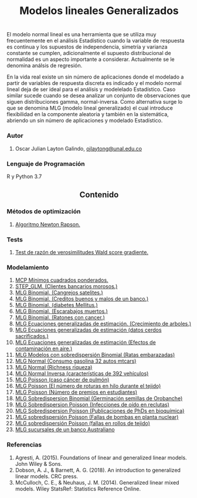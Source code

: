 <h1 align="center">Modelos lineales Generalizados</h1>
<h1 align="center"></h1>

El modelo normal lineal es una herramienta que se utiliza muy frecuentemente en el análisis Estadístico cuando la variable de respuesta es continua y los supuestos de independencia, simetría y varianza constante se cumplen, adicionalmente el supuesto distribucional de normalidad es un aspecto importante a considerar. Actualmente se le denomina análsis de regresión.

En la vida real existe un sin número de aplicaciones donde el modelado a partir de variables de respuesta discreta es indicado y el modelo normal lineal deja de ser ideal para el análisis y modelelado Estadístico. Caso similar sucede cuando se desea analizar un conjunto de observaciones que siguen distribuciones gamma, normal-inversa. Como alternativa surge lo que se denomina MLG (modelo lineal generalizado) el cual introduce flexibilidad en la componente aleatoria y también en la sistemática, abriendo un sin número de aplicaciones y modelado Estadístico.   


<h3>Autor</h3>

1. Oscar Julian Layton Galindo, ojlaytong@unal.edu.co



<h3>Lenguaje de Programación </h3>

R y Python 3.7


<h2 align='center'> Contenido</h2>

<h3>  Métodos de optimización </h3>

1. [Algoritmo Newton Rapson.](./cuadernos/MLG_Newton_Rapson_Scoring_de_Fisher.ipynb)

<h3>  Tests </h3>

1. [Test de razón de verosimilitudes Wald score gradiente.](./cuadernos/MLG_Tests_MLG_Poisson_Maquinas_de_urdidumbre_de_telar.ipynb)



<h3>  Modelamiento</h3>

1. [MCP Mínimos cuadrados ponderados.](./cuadernos/MCP_Minimos_cuadrados_ponderados.ipynb)
2. [STEP_GLM. (Clientes bancarios morosos.)](./cuadernos/MLG_STEP_GLM_Clientes_bancarios_morosos.ipynb)
3. [MLG Binomial. (Cangrejos satelites.)](./cuadernos/MLG_Binomial_Cangrejos_satelites.ipynb)
4. [MLG Binomial. (Creditos buenos y malos de un banco.)](./cuadernos/MLG_Binomial_Creditos_buenos_y_malos_de_un_banco.ipynb)
5. [MLG Binomial. (diabetes Mellitus.)](./cuadernos/MLG_Binomial_diabetes_Mellitus.ipynb)
6. [MLG Binomial. (Escarabajos muertos.)](./cuadernos/MLG_Binomial_Escarabajos_muertos.ipynb)
7. [MLG Binomial. (Ratones con cancer.)](./cuadernos/MLG_Binomial_Ratones_con_cancer.ipynb)
8. [MLG Ecuaciones generalizadas de estimación. (Crecimiento de arboles.)](./cuadernos/MLG_Ecuaciones_generalizadas_de_estimación_Crecimiento_de_arboles.ipynb)
9. [MLG Ecuaciones generalizadas de estimación (datos cerdos sacrificados.)](./cuadernos/MLG_Ecuaciones_generalizadas_de_estimación_datos_cerdos_sacrificados.ipynb)
10. [MLG Ecuaciones generalizadas de estimación (Efectos de contaminación en aire.)](./cuadernos/MLG_Ecuaciones_generalizadas_de_estimación_Efectos_de_contaminación_en_aire.ipynb)
11. [MLG Modelos con sobredispersión Binomial (Ratas embarazadas)](./cuadernos/MLG_Modelos_con_sobredispersión_Binomial_Ratas_embarazadas.ipynb)
12. [MLG Normal (Consumo gasolina 32 autos mtcars)](./cuadernos/MLG_Normal_Consumo_gasolina_32_autos_mtcars.ipynb)
13. [MLG Normal (Richness riqueza)](./cuadernos/MLG_Normal_Richness_riqueza.ipynb)
14. [MLG Normal Inversa (características de 392 vehículos)](./cuadernos/MLG_Normal_Inversa_características_de_392_vehículos.ipynb)
15. [MLG Poisson (caso cáncer de pulmón)](./cuadernos/MLG_Poisson_caso_cáncer_de_pulmón.ipynb)
16. [MLG Poisson (El número de roturas en hilo durante el tejido)](./cuadernos/MLG_Poisson_El_número_de_roturas_en_hilo_durante_el_tejido.ipynb)
17. [MLG Poisson (Número de premios en estudiantes)](./cuadernos/MLG_Poisson_Número_de_premios_en_estudiantes.ipynb)
18. [MLG Sobredispersion Binomial (Germinación semillas de Orobanche)](./cuadernos/MLG_Sobredispersion_Binomial_Germinación_semillas_de_Orobanche.ipynb)
19. [MLG Sobredispersion Poisson (Infecciones de oído en reclutas)](./cuadernos/MLG_Sobredispersion_Poisson_Infecciones_de_oído_en_reclutas.ipynb)
20. [MLG Sobredispersion Poisson (Publicaciones de PhDs en bioquímica)](./cuadernos/MLG_Sobredispersion_Poisson_Publicaciones_de_PhDs_en_bioquímica.ipynb)
21. [MLG sobredispersión Poisson (Fallas de bombas en planta nuclear)](./cuadernos/MLG_sobredispersión_Poisson_Fallas_de_bombas_en_planta_nuclear.ipynb)
22. [MLG sobredispersión Poisson (fallas en rollos de tejido)](./cuadernos/MLG_sobredispersión_Poisson_fallas_en_rollos_de_tejido.ipynb)
13. [MLG sucursales de un banco Australiano](./cuadernos/MLG_sucursales_de_un_banco_Australiano.ipynb)


<h3>Referencias</h3>

1.  Agresti, A. (2015). Foundations of linear and generalized linear models. John Wiley & Sons.
2.  Dobson, A. J., & Barnett, A. G. (2018). An introduction to generalized linear models. CRC press.
3.  McCulloch, C. E., & Neuhaus, J. M. (2014). Generalized linear mixed models. Wiley StatsRef: Statistics Reference Online.
